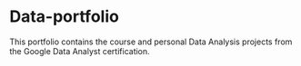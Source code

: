 # Data-portfolio

This portfolio contains the course and personal Data Analysis projects from the Google Data Analyst certification.
